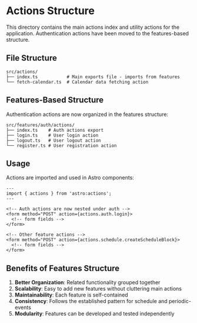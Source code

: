 # Actions Structure

This directory contains the main actions index and utility actions for the application. Authentication actions have been moved to the features-based structure.

## File Structure

```
src/actions/
├── index.ts           # Main exports file - imports from features
└── fetch-calendar.ts  # Calendar data fetching action
```

## Features-Based Structure

Authentication actions are now organized in the features structure:

```
src/features/auth/actions/
├── index.ts    # Auth actions export
├── login.ts    # User login action
├── logout.ts   # User logout action
└── register.ts # User registration action
```

## Usage

Actions are imported and used in Astro components:

```astro
---
import { actions } from 'astro:actions';
---

<!-- Auth actions are now nested under auth -->
<form method="POST" action={actions.auth.login}>
  <!-- form fields -->
</form>

<!-- Other feature actions -->
<form method="POST" action={actions.schedule.createScheduleBlock}>
  <!-- form fields -->
</form>
```

## Benefits of Features Structure

1. **Better Organization**: Related functionality grouped together
2. **Scalability**: Easy to add new features without cluttering main actions
3. **Maintainability**: Each feature is self-contained
4. **Consistency**: Follows the established pattern for schedule and periodic-events
5. **Modularity**: Features can be developed and tested independently
